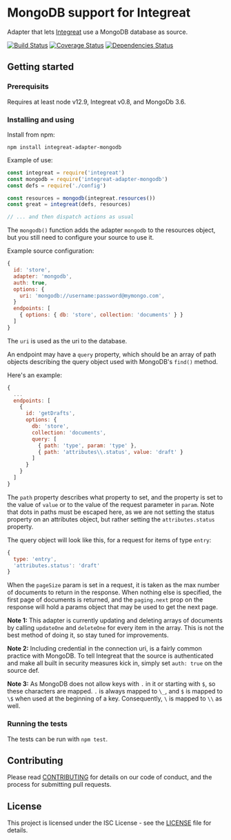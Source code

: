 # MongoDB support for Integreat

Adapter that lets
[Integreat](https://github.com/integreat-io/integreat) use a MongoDB database
as source.

[![Build Status](https://travis-ci.org/integreat-io/integreat-adapter-mongodb.svg?branch=master)](https://travis-ci.org/integreat-io/integreat-adapter-mongodb)
[![Coverage Status](https://coveralls.io/repos/github/integreat-io/integreat-adapter-mongodb/badge.svg?branch=master)](https://coveralls.io/github/integreat-io/integreat-adapter-mongodb?branch=master)
[![Dependencies Status](https://tidelift.com/badges/github/integreat-io/integreat-adapter-mongodb?style=flat)](https://tidelift.com/repo/github/integreat-io/integreat-adapter-mongodb)

## Getting started

### Prerequisits

Requires at least node v12.9, Integreat v0.8, and MongoDb 3.6.

### Installing and using

Install from npm:

```
npm install integreat-adapter-mongodb
```

Example of use:

```javascript
const integreat = require('integreat')
const mongodb = require('integreat-adapter-mongodb')
const defs = require('./config')

const resources = mongodb(integreat.resources())
const great = integreat(defs, resources)

// ... and then dispatch actions as usual
```

The `mongodb()` function adds the adapter `mongodb` to the resources object, but
you still need to configure your source to use it.

Example source configuration:

```javascript
{
  id: 'store',
  adapter: 'mongodb',
  auth: true,
  options: {
    uri: 'mongodb://username:password@mymongo.com',
  }
  endpoints: [
    { options: { db: 'store', collection: 'documents' } }
  ]
}
```

The `uri` is used as the uri to the database.

An endpoint may have a `query` property, which should be an array of path
objects describing the query object used with MongoDB's `find()` method.

Here's an example:

```javascript
{
  ...
  endpoints: [
    {
      id: 'getDrafts',
      options: {
        db: 'store',
        collection: 'documents',
        query: [
          { path: 'type', param: 'type' },
          { path: 'attributes\\.status', value: 'draft' }
        ]
      }
    }
  ]
}
```

The `path` property describes what property to set, and the property is set to
the value of `value` or to the value of the request parameter in `param`. Note
that dots in paths must be escaped here, as we are not setting the status
property on an attributes object, but rather setting the `attributes.status`
property.

The query object will look like this, for a request for items of type `entry`:

```javascript
{
  type: 'entry',
  'attributes.status': 'draft'
}
```

When the `pageSize` param is set in a request, it is taken as the max number of
documents to return in the response. When nothing else is specified, the first
page of documents is returned, and the `paging.next` prop on the response will
hold a params object that may be used to get the next page.

**Note 1:** This adapter is currently updating and deleting arrays of documents
by calling `updateOne` and `deleteOne` for every item in the array. This is not
the best method of doing it, so stay tuned for improvements.

**Note 2:** Including credential in the connection uri, is a fairly common
practice with MongoDB. To tell Integreat that the source is authenticated and
make all built in security measures kick in, simply set `auth: true` on the
source def.

**Note 3:** As MongoDB does not allow keys with `.` in it or starting with `$`,
so these characters are mapped. `.` is always mapped to `\_`, and `$` is mapped
to `\$` when used at the beginning of a key. Consequently, `\` is mapped to
`\\` as well.

### Running the tests

The tests can be run with `npm test`.

## Contributing

Please read
[CONTRIBUTING](https://github.com/integreat-io/integreat-adapter-mongodb/blob/master/CONTRIBUTING.md)
for details on our code of conduct, and the process for submitting pull
requests.

## License

This project is licensed under the ISC License - see the
[LICENSE](https://github.com/integreat-io/integreat-adapter-mongodb/blob/master/LICENSE)
file for details.
